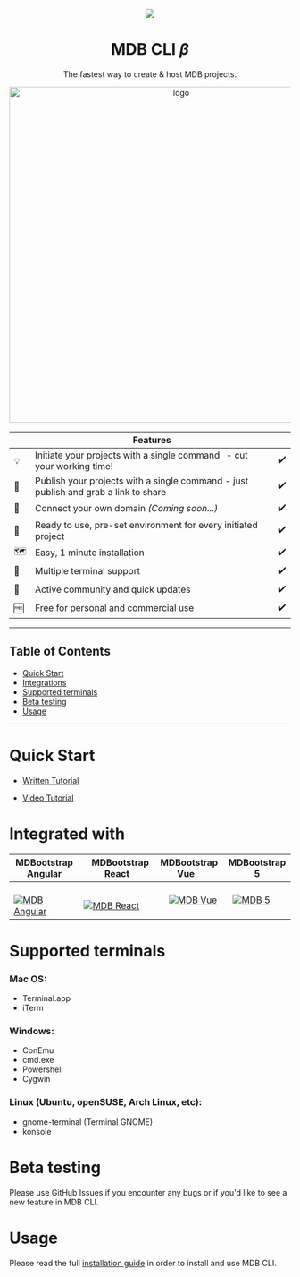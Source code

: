 <p align="center">
  <a href="https://mdbootstrap.com/docs/jquery/getting-started/download/">
    <img src="https://mdbootstrap.com/img/Marketing/general/logo/medium/mdb-r.png">
  </a>
</p>

<h1 align="center">MDB CLI <em>β</em></h1>

<p align="center">
  The fastest way to create & host MDB projects.
</p>

<p align="center">
  <a href="https://mdbootstrap.com/cli/" target="_blank">
    <img width="600" src="https://mdbootstrap.com/wp-content/uploads/2019/05/mdb-cli-beta.jpg" alt="logo">
  </a>
</p>

|         | Features  |                         |
|-----------------------------------------|------------------|------------------------------|
|💡 |Initiate your projects with a single command⠀- cut your working time!⠀⠀ | ✔️ |
|📘 |Publish your projects with a single command - just publish and grab a link to share | ✔️ |
|📑 |Connect your own domain _(Coming soon...)_| ✔️ |
|📱 |Ready to use, pre-set environment for every initiated project| ✔️ |
|🗺️ |Easy, 1 minute installation ⠀⠀⠀⠀⠀ ⠀⠀⠀⠀⠀ ⠀⠀⠀⠀⠀ | ✔️| 
|💽 |Multiple terminal support⠀⠀⠀⠀⠀ ⠀⠀⠀⠀⠀ ⠀⠀⠀⠀⠀ ⠀⠀⠀| ✔️ |
|👥 |Active community and quick updates| ✔️ |
|🆓 |Free for personal and commercial use| ✔️ |
________
## Table of Contents

* [Quick Start](#quick-start)
* [Integrations](#integrated-with)
* [Supported terminals](#supported-terminals)
* [Beta testing](#beta-testing)
* [Usage](#usage)
________

# Quick Start

 - [Written Tutorial](https://mdbootstrap.com/cli/quick-start/)

 - [Video Tutorial](https://www.youtube.com/watch?v=-pIJnQQMexg)

# Integrated with

| MDBootstrap Angular |⠀MDBootstrap React | MDBootstrap Vue⠀| MDBootstrap 5 |
| --------------- | ------------------ | ------------- | ------------- |
|  ­­ ­­­ ­­­ ­­­ ­­­ ­­­  [![MDB Angular](https://mdbootstrap.com/img/Marketing/general/logo/small/angular.png)](https://mdbootstrap.com/docs/b5/angular/) | ­­ ­­­ ­­­­ ­­­ ­­­  [![MDB React](https://mdbootstrap.com/img/Marketing/general/logo/small/react.png)](https://mdbootstrap.com/docs/b5/react/) |  ­­ ­ ­­­ ­­­ [![MDB Vue](https://mdbootstrap.com/img/Marketing/general/logo/small/vue.png)](https://mdbootstrap.com/docs/b5/vue/) |  ­­ ­­­­  [![MDB 5](https://mdbootstrap.com/wp-content/uploads/2020/08/bootstrap5-logo.png)](https://mdbootstrap.com/docs/standard/) |

# Supported terminals

### Mac OS:
- Terminal.app
- iTerm
### Windows:
- ConEmu
- cmd.exe
- Powershell
- Cygwin
### Linux (Ubuntu, openSUSE, Arch Linux, etc):
- gnome-terminal (Terminal GNOME)
- konsole

# Beta testing

Please use GitHub Issues if you encounter any bugs or if you'd like to see a new feature in MDB CLI.

# Usage

Please read the full [installation guide](https://mdbootstrap.com/docs/standard/cli/) in order to install and use MDB CLI.
